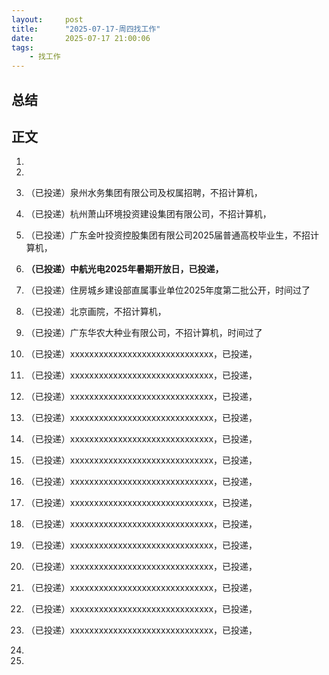 ```yaml
---
layout:     post
title:      "2025-07-17-周四找工作"
date:       2025-07-17 21:00:06
tags:
    - 找工作
---
```


## 总结




## 正文

1. 

1. 
1. （已投递）泉州水务集团有限公司及权属招聘，不招计算机，
1. （已投递）杭州萧山环境投资建设集团有限公司，不招计算机，

1. （已投递）广东金叶投资控股集团有限公司2025届普通高校毕业生，不招计算机，

1. **（已投递）中航光电2025年暑期开放日，已投递，**

1. （已投递）住房城乡建设部直属事业单位2025年度第二批公开，时间过了

1. （已投递）北京画院，不招计算机，

1. （已投递）广东华农大种业有限公司，不招计算机，时间过了
1. （已投递）xxxxxxxxxxxxxxxxxxxxxxxxxxxxxx，已投递，
1. （已投递）xxxxxxxxxxxxxxxxxxxxxxxxxxxxxx，已投递，

1. （已投递）xxxxxxxxxxxxxxxxxxxxxxxxxxxxxx，已投递，

1. （已投递）xxxxxxxxxxxxxxxxxxxxxxxxxxxxxx，已投递，

1. （已投递）xxxxxxxxxxxxxxxxxxxxxxxxxxxxxx，已投递，

1. （已投递）xxxxxxxxxxxxxxxxxxxxxxxxxxxxxx，已投递，

1. （已投递）xxxxxxxxxxxxxxxxxxxxxxxxxxxxxx，已投递，
1. （已投递）xxxxxxxxxxxxxxxxxxxxxxxxxxxxxx，已投递，
1. （已投递）xxxxxxxxxxxxxxxxxxxxxxxxxxxxxx，已投递，

1. （已投递）xxxxxxxxxxxxxxxxxxxxxxxxxxxxxx，已投递，

1. （已投递）xxxxxxxxxxxxxxxxxxxxxxxxxxxxxx，已投递，

1. （已投递）xxxxxxxxxxxxxxxxxxxxxxxxxxxxxx，已投递，

1. （已投递）xxxxxxxxxxxxxxxxxxxxxxxxxxxxxx，已投递，

1. （已投递）xxxxxxxxxxxxxxxxxxxxxxxxxxxxxx，已投递，
1. 
1. 












